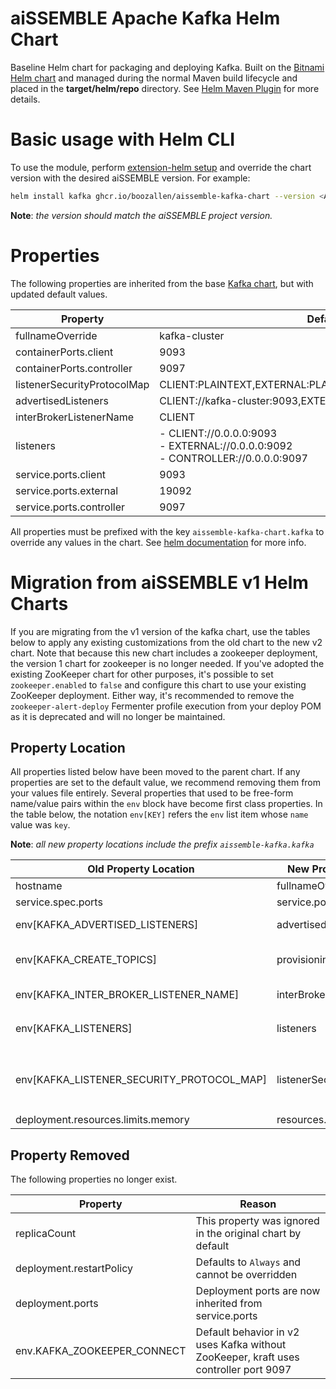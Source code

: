 # aiSSEMBLE Apache Kafka Helm Chart
Baseline Helm chart for packaging and deploying Kafka. Built on the [Bitnami Helm chart](https://bitnami.com/stack/kafka/helm) and managed during the normal Maven build lifecycle and placed in the **target/helm/repo** directory. See [Helm Maven Plugin](https://github.com/kokuwaio/helm-maven-plugin) for more details.

# Basic usage with Helm CLI
To use the module, perform [extension-helm setup](../README.md#leveraging-extensions-helm) and override the chart version with the desired aiSSEMBLE version. For example:
```bash
helm install kafka ghcr.io/boozallen/aissemble-kafka-chart --version <AISSEMBLE-VERSION>
```
**Note**: *the version should match the aiSSEMBLE project version.*

# Properties

The following properties are inherited from the base [Kafka chart](https://github.com/bitnami/charts/blob/a2ab641dfad1a918d69959750819ab269ab12985/bitnami/kafka/README.md), but with updated default values.

| Property                    | Default                                                                                 |
|-----------------------------|-----------------------------------------------------------------------------------------|
| fullnameOverride            | kafka-cluster                                                                           |
| containerPorts.client       | 9093                                                                                    |
| containerPorts.controller   | 9097                                                                                    |
| listenerSecurityProtocolMap | CLIENT:PLAINTEXT,EXTERNAL:PLAINTEXT,CONTROLLER:PLAINTEXT                                |
| advertisedListeners         | CLIENT://kafka-cluster:9093,EXTERNAL://localhost:19092                                  |
| interBrokerListenerName     | CLIENT                                                                                  |
| listeners                   | - CLIENT://0.0.0.0:9093<br/> - EXTERNAL://0.0.0.0:9092<br/> - CONTROLLER://0.0.0.0:9097 |
| service.ports.client        | 9093                                                                                    |
| service.ports.external      | 19092                                                                                   |
| service.ports.controller    | 9097                                                                                    |

All properties must be prefixed with the key `aissemble-kafka-chart.kafka` to override any values in the chart. See [helm documentation](https://helm.sh/docs/chart_template_guide/subcharts_and_globals/#overriding-values-from-a-parent-chart) for more info.


# Migration from aiSSEMBLE v1 Helm Charts
If you are migrating from the v1 version of the kafka chart, use the tables below to apply any existing customizations from the old chart to the new v2 chart.
Note that because this new chart includes a zookeeper deployment, the version 1 chart for zookeeper is no longer needed.
If you've adopted the existing ZooKeeper chart for other purposes, it's possible to set `zookeeper.enabled` to `false`
and configure this chart to use your existing ZooKeeper deployment. Either way, it's recommended to remove the
`zookeeper-alert-deploy` Fermenter profile execution from your deploy POM as it is deprecated and will no longer be maintained.

## Property Location
All properties listed below have been moved to the parent chart. If any properties are set to the default value, we recommend removing them from your values file entirely.
Several properties that used to be free-form name/value pairs within the `env` block have become first class properties.
In the table below, the notation `env[KEY]` refers the `env` list item whose `name` value was `key`.


**Note**: *all new property locations include the prefix `aissemble-kafka.kafka`*

| Old Property Location                     | New Property Location       | Additional Notes                                                                                                           |
|-------------------------------------------|-----------------------------|----------------------------------------------------------------------------------------------------------------------------|
| hostname                                  | fullnameOverride            |
| service.spec.ports                        | service.ports               |                                                                                                                            |
| env[KAFKA_ADVERTISED_LISTENERS]           | advertisedListeners         | change `INSIDE` to `CLIENT`, `OUTSIDE` to `EXTERNAL`.                                                                      |
| env[KAFKA_CREATE_TOPICS]                  | provisioning.topics         | This is now a YAML list, so each topic should be on it's own line                                                          |
| env[KAFKA_INTER_BROKER_LISTENER_NAME]     | interBrokerListenerName     | change `INSIDE` to `CLIENT`, `OUTSIDE` to `EXTERNAL`.                                                                      |
| env[KAFKA_LISTENERS]                      | listeners                   | change `INSIDE` to `CLIENT`, `OUTSIDE` to `EXTERNAL`, added `CONTROLLER://0.0.0.0:9097`                                    |
| env[KAFKA_LISTENER_SECURITY_PROTOCOL_MAP] | listenerSecurityProtocolMap | change `INSIDE:PLAINTEXT` to `CLIENT:PLAINTEXT`, `OUTSIDE:PLAINTEXT` to `EXTERNAL:PLAINTEXT`, added `CONTROLLER:PLAINTEXT` |
| deployment.resources.limits.memory        | resources.limits.memory     |                                                                                                                            |

## Property Removed
The following properties no longer exist.

| Property                    | Reason                                                                               |
|-----------------------------|--------------------------------------------------------------------------------------|
| replicaCount                | This property was ignored in the original chart by default                           |
| deployment.restartPolicy    | Defaults to `Always` and cannot be overridden                                        |
| deployment.ports            | Deployment ports are now inherited from service.ports                                |
| env.KAFKA_ZOOKEEPER_CONNECT | Default behavior in v2 uses Kafka without ZooKeeper, kraft uses controller port 9097 |
